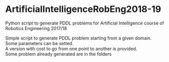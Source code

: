 # ArtificialIntelligenceRobEng2018-19
Python script to generate PDDL problems for Artificial Intelligence course of Robotics Engineering 2017/18

Simple script to generate PDDL problem starting from a given domain. Some parameters can be setted.   
A version with cost to go from one point to another is provided.  
Some problem already generated are in the folders
